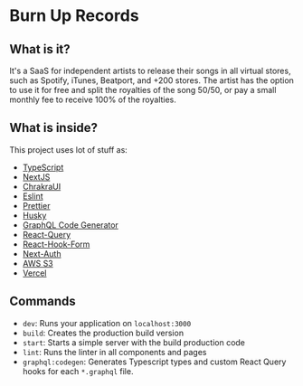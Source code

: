 # Burn Up Records

## What is it?
It's a SaaS for independent artists to release their songs in all virtual stores, such as Spotify, iTunes, Beatport, and  +200 stores.
The artist has the option to use it for free and split the royalties of the song 50/50, or pay a small monthly fee to receive 100% of the royalties.

## What is inside?

This project uses lot of stuff as:

- [TypeScript](https://www.typescriptlang.org/)
- [NextJS](https://nextjs.org/)
- [ChrakraUI](https://chakra-ui.com/)
- [Eslint](https://eslint.org/)
- [Prettier](https://prettier.io/)
- [Husky](https://github.com/typicode/husky)
- [GraphQL Code Generator](https://www.graphql-code-generator.com/)
- [React-Query](https://react-query.tanstack.com/)
- [React-Hook-Form](https://react-hook-form.com/)
- [Next-Auth](https://next-auth.js.org/)
- [AWS S3](https://aws.amazon.com/pt/)
- [Vercel](https://vercel.com/home)

## Commands

- `dev`: Runs your application on `localhost:3000`
- `build`: Creates the production build version
- `start`: Starts a simple server with the build production code
- `lint`: Runs the linter in all components and pages
- `graphql:codegen`: Generates Typescript types and custom React Query hooks for each `*.graphql` file.
